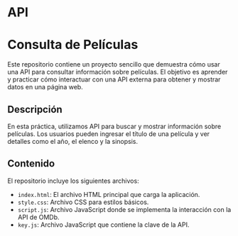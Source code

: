 # API
# Consulta de Películas

Este repositorio contiene un proyecto sencillo que demuestra cómo usar una API para consultar información sobre películas. El objetivo es aprender y practicar cómo interactuar con una API externa para obtener y mostrar datos en una página web.

## Descripción

En esta práctica, utilizamos API para buscar y mostrar información sobre películas. Los usuarios pueden ingresar el título de una película y ver detalles como el año, el elenco y la sinopsis.

## Contenido

El repositorio incluye los siguientes archivos:

- `index.html`: El archivo HTML principal que carga la aplicación.
- `style.css`: Archivo CSS para estilos básicos.
- `script.js`: Archivo JavaScript donde se implementa la interacción con la API de OMDb.
- `key.js`: Archivo JavaScript que contiene la clave de la API.
